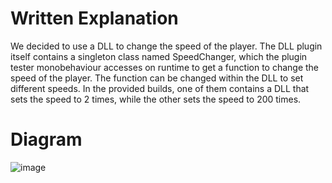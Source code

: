 # Written Explanation
We decided to use a DLL to change the speed of the player. The DLL plugin itself contains a singleton class named SpeedChanger, which the plugin tester monobehaviour accesses on runtime to get a function to change the speed of the player. The function can be changed within the DLL to set different speeds. In the provided builds, one of them contains a DLL that sets the speed to 2 times, while the other sets the speed to 200 times.

# Diagram
![image](https://github.com/user-attachments/assets/660fe8b9-fc84-4cfa-8c0d-984cbb0cebd1)
